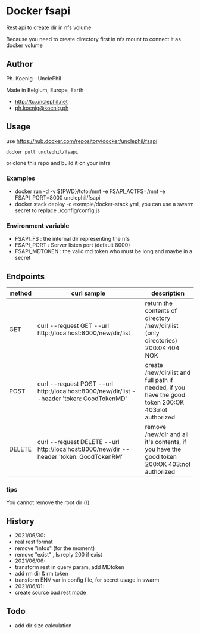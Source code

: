 # Docker fsapi  
Rest api to create dir in nfs volume

Because you need to create directory first in nfs mount to connect it as docker volume 



## Author
Ph. Koenig - UnclePhil

Made in Belgium, Europe, Earth 
- http://tc.unclephil.net
- ph.koenig@koenig.ph


## Usage

use  https://hub.docker.com/repository/docker/unclephil/fsapi 
```
docker pull unclephil/fsapi
```
or clone this repo and build it on your infra

### Examples
* docker run -d -v ${PWD}/toto:/mnt -e FSAPI_ACTFS=/mnt -e FSAPI_PORT=8000 unclephil/fsapi
* docker stack deploy -c exemple/docker-stack.yml, you can use a swarm secret to replace ./config/config.js  

### Environment variable
* FSAPI_FS    : the internal dir representing the nfs
* FSAPI_PORT     : Server listen port (default 8000)
* FSAPI_MDTOKEN  : the valid md token who must be long and maybe in a secret


## Endpoints
|method|curl sample|description
|---|---|---
|GET | curl --request GET --url http://localhost:8000/new/dir/list  | return the contents of directory /new/dir/list (only directories) 200:0K 404 NOK  
|POST| curl --request POST --url http://localhost:8000/new/dir/list --header 'token: GoodTokenMD' | create /new/dir/list and full path if needed, if you have the good token 200:OK 403:not authorized 
|DELETE| curl --request DELETE --url http://localhost:8000/new/dir --header 'token: GoodTokenRM' | remove /new/dir and all it's contents, if you have the good token 200:OK 403:not authorized

### tips
You cannot remove the root dir  (/)  


## History
* 2021/06/30:
 * real rest format
 * remove "infos" (for the moment)
 * remove "exist" , ls reply 200 if exist 
* 2021/06/06: 
 * transform rest in query param, add MDtoken
 * add rm dir & rm token
 * transform ENV var in config file, for secret usage in swarm  
* 2021/06/01: 
 * create source bad rest mode


## Todo
* add dir size calculation 
